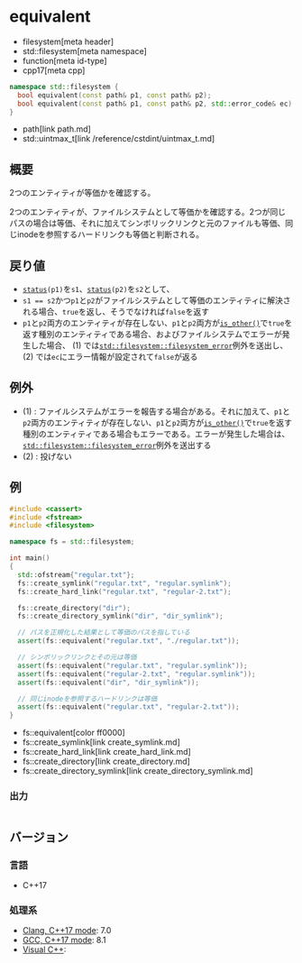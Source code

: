 # equivalent
* filesystem[meta header]
* std::filesystem[meta namespace]
* function[meta id-type]
* cpp17[meta cpp]

```cpp
namespace std::filesystem {
  bool equivalent(const path& p1, const path& p2);                               // (1)
  bool equivalent(const path& p1, const path& p2, std::error_code& ec) noexcept; // (2)
}
```
* path[link path.md]
* std::uintmax_t[link /reference/cstdint/uintmax_t.md]

## 概要
2つのエンティティが等価かを確認する。

2つのエンティティが、ファイルシステムとして等価かを確認する。2つが同じパスの場合は等価、それに加えてシンボリックリンクと元のファイルも等価、同じinodeを参照するハードリンクも等価と判断される。


## 戻り値
- [`status`](status.md)`(p1)`を`s1`、[`status`](status.md)`(p2)`を`s2`として、
- `s1 == s2`かつ`p1`と`p2`がファイルシステムとして等価のエンティティに解決される場合、`true`を返し、そうでなければ`false`を返す
- `p1`と`p2`両方のエンティティが存在しない、`p1`と`p2`両方が[`is_other()`](is_other.md)で`true`を返す種別のエンティティである場合、およびファイルシステムでエラーが発生した場合、 (1) では[`std::filesystem::filesystem_error`](filesystem_error.md)例外を送出し、 (2) では`ec`にエラー情報が設定されて`false`が返る


## 例外
- (1) : ファイルシステムがエラーを報告する場合がある。それに加えて、`p1`と`p2`両方のエンティティが存在しない、`p1`と`p2`両方が[`is_other()`](is_other.md)で`true`を返す種別のエンティティである場合もエラーである。エラーが発生した場合は、[`std::filesystem::filesystem_error`](filesystem_error.md)例外を送出する
- (2) : 投げない


## 例
```cpp example
#include <cassert>
#include <fstream>
#include <filesystem>

namespace fs = std::filesystem;

int main()
{
  std::ofstream{"regular.txt"};
  fs::create_symlink("regular.txt", "regular.symlink");
  fs::create_hard_link("regular.txt", "regular-2.txt");

  fs::create_directory("dir");
  fs::create_directory_symlink("dir", "dir_symlink");

  // パスを正規化した結果として等価のパスを指している
  assert(fs::equivalent("regular.txt", "./regular.txt"));

  // シンボリックリンクとその元は等価
  assert(fs::equivalent("regular.txt", "regular.symlink"));
  assert(fs::equivalent("regular-2.txt", "regular.symlink"));
  assert(fs::equivalent("dir", "dir_symlink"));

  // 同じinodeを参照するハードリンクは等価
  assert(fs::equivalent("regular.txt", "regular-2.txt"));
}
```
* fs::equivalent[color ff0000]
* fs::create_symlink[link create_symlink.md]
* fs::create_hard_link[link create_hard_link.md]
* fs::create_directory[link create_directory.md]
* fs::create_directory_symlink[link create_directory_symlink.md]

### 出力
```
```

## バージョン
### 言語
- C++17

### 処理系
- [Clang, C++17 mode](/implementation.md#clang): 7.0
- [GCC, C++17 mode](/implementation.md#gcc): 8.1
- [Visual C++](/implementation.md#visual_cpp):
